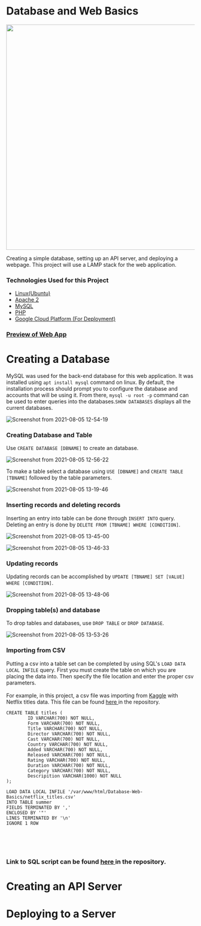# Database and Web Basics
<img src="https://user-images.githubusercontent.com/53241212/128379975-4fe90fe8-c277-49bb-abc3-400d041e996a.jpg" width=600px text-align="center" >

Creating a simple database, setting up an API server, and deploying a webpage. This project will use a LAMP stack for the web application.
<h3>Technologies Used for this Project</h3>
<ul>
  <li><a href="https://ubuntu.com/">Linux(Ubuntu)</a></li>
  <li><a href="https://www.apache.org/">Apache 2</a></li>
  <li><a href="https://www.mysql.com/">MySQL</a></li>
  <li><a href="https://www.php.net/">PHP</a></li>
  <li><a href="https://console.cloud.google.com/getting-started">Google Cloud Platform (For Deployment)</a></li>
</ul>

<h3><a href="http://34.121.233.142">Preview of Web App</a></h3>

# Creating a Database
MySQL was used for the back-end database for this web application. It was installed using `apt install mysql` command on linux. By default, the installation process should prompt you to configure the database and accounts that will be using it. From there, `mysql -u root -p` command can be used to enter queries into the databases.`SHOW DATABASES` displays all the current databases.

![Screenshot from 2021-08-05 12-54-19](https://user-images.githubusercontent.com/53241212/128390293-6ab49d9c-b33c-4772-ac0c-5795fa02a4d8.png)


<h3>Creating Database and Table</h3>

Use `CREATE DATABASE [DBNAME]` to create an database.

![Screenshot from 2021-08-05 12-56-22](https://user-images.githubusercontent.com/53241212/128390535-5d17d5d2-6840-4ddf-8cee-340a26ea4085.png)

To make a table select a database using `USE [DBNAME]` and `CREATE TABLE [TBNAME]` followed by the table parameters.

![Screenshot from 2021-08-05 13-19-46](https://user-images.githubusercontent.com/53241212/128393737-e3a88962-837b-4565-be53-55c77ad6e1bd.png)

<h3>Inserting records and deleting records</h3>

Inserting an entry into table can be done through `INSERT INTO` query. Deleting an entry is done by `DELETE FROM [TBNAME] WHERE [CONDITION]`.

![Screenshot from 2021-08-05 13-45-00](https://user-images.githubusercontent.com/53241212/128396776-754a0eb9-2149-4ead-88d7-d71d3d0c8666.png)

![Screenshot from 2021-08-05 13-46-33](https://user-images.githubusercontent.com/53241212/128397002-b02b27f3-d554-44df-897c-9da4a4e0e214.png)

<h3>Updating records</h3>

Updating records can be accomplished by `UPDATE [TBNAME] SET [VALUE] WHERE [CONDITION]`.

![Screenshot from 2021-08-05 13-48-06](https://user-images.githubusercontent.com/53241212/128397734-c0b3b94f-3342-4a49-8418-6f556bdac10c.png)

<h3>Dropping table(s) and database</h3>

To drop tables and databases, use `DROP TABLE` or `DROP DATABASE`.

![Screenshot from 2021-08-05 13-53-26](https://user-images.githubusercontent.com/53241212/128397829-201f9dc8-532e-4e7e-886c-694e7541e5c3.png)

<h3>Importing from CSV</h3>

Putting a csv into a table set can be completed by using SQL's `LOAD DATA LOCAL INFILE` query. First you must create the table on which you are placing the data into. Then specify the file location and enter the proper csv parameters. 
<br/>
<br/>
For example, in this project, a csv file was importing from <a href="https://www.kaggle.com/shivamb/netflix-shows">Kaggle<a> with Netflix titles data. This file can be found <a href="https://github.com/jon-michael-c/Database-Web-Basics/blob/main/netflix_titles.csv"> here </a> in the repository.
  
  
<pre><code>CREATE TABLE titles (
        ID VARCHAR(700) NOT NULL,
        Form VARCHAR(700) NOT NULL,
        Title VARCHAR(700) NOT NULL,
        Director VARCHAR(700) NOT NULL,
        Cast VARCHAR(700) NOT NULL,
        Country VARCHAR(700) NOT NULL,
        Added VARCHAR(700) NOT NULL,
        Released VARCHAR(700) NOT NULL,
        Rating VARCHAR(700) NOT NULL,
        Duration VARCHAR(700) NOT NULL,
        Category VARCHAR(700) NOT NULL,
        Descripition VARCHAR(1000) NOT NULL
);

LOAD DATA LOCAL INFILE '/var/www/html/Database-Web-Basics/netflix_titles.csv'
INTO TABLE summer
FIELDS TERMINATED BY ','
ENCLOSED BY '"'
LINES TERMINATED BY '\n'
IGNORE 1 ROW
  </code></pre>
<br/>
<br/>

<h3>Link to SQL script can be found <a href="https://github.com/jon-michael-c/Database-Web-Basics/blob/main/script.sql"> here </a> in the repository.</h3>


# Creating an API Server

# Deploying to a Server
